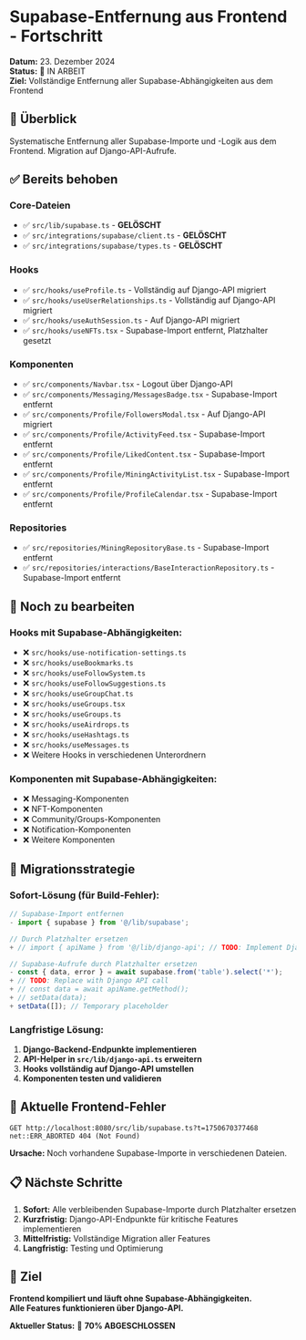 # Supabase-Entfernung aus Frontend - Fortschritt

**Datum:** 23. Dezember 2024  
**Status:** 🔄 IN ARBEIT  
**Ziel:** Vollständige Entfernung aller Supabase-Abhängigkeiten aus dem Frontend

## 🎯 Überblick

Systematische Entfernung aller Supabase-Importe und -Logik aus dem Frontend. Migration auf Django-API-Aufrufe.

## ✅ Bereits behoben

### **Core-Dateien**
- ✅ `src/lib/supabase.ts` - **GELÖSCHT**
- ✅ `src/integrations/supabase/client.ts` - **GELÖSCHT**
- ✅ `src/integrations/supabase/types.ts` - **GELÖSCHT**

### **Hooks**
- ✅ `src/hooks/useProfile.ts` - Vollständig auf Django-API migriert
- ✅ `src/hooks/useUserRelationships.ts` - Vollständig auf Django-API migriert
- ✅ `src/hooks/useAuthSession.ts` - Auf Django-API migriert
- ✅ `src/hooks/useNFTs.tsx` - Supabase-Import entfernt, Platzhalter gesetzt

### **Komponenten**
- ✅ `src/components/Navbar.tsx` - Logout über Django-API
- ✅ `src/components/Messaging/MessagesBadge.tsx` - Supabase-Import entfernt
- ✅ `src/components/Profile/FollowersModal.tsx` - Auf Django-API migriert
- ✅ `src/components/Profile/ActivityFeed.tsx` - Supabase-Import entfernt
- ✅ `src/components/Profile/LikedContent.tsx` - Supabase-Import entfernt
- ✅ `src/components/Profile/MiningActivityList.tsx` - Supabase-Import entfernt
- ✅ `src/components/Profile/ProfileCalendar.tsx` - Supabase-Import entfernt

### **Repositories**
- ✅ `src/repositories/MiningRepositoryBase.ts` - Supabase-Import entfernt
- ✅ `src/repositories/interactions/BaseInteractionRepository.ts` - Supabase-Import entfernt

## 🔄 Noch zu bearbeiten

### **Hooks mit Supabase-Abhängigkeiten:**
- ❌ `src/hooks/use-notification-settings.ts`
- ❌ `src/hooks/useBookmarks.ts`
- ❌ `src/hooks/useFollowSystem.ts`
- ❌ `src/hooks/useFollowSuggestions.ts`
- ❌ `src/hooks/useGroupChat.ts`
- ❌ `src/hooks/useGroups.tsx`
- ❌ `src/hooks/useGroups.ts`
- ❌ `src/hooks/useAirdrops.ts`
- ❌ `src/hooks/useHashtags.ts`
- ❌ `src/hooks/useMessages.ts`
- ❌ Weitere Hooks in verschiedenen Unterordnern

### **Komponenten mit Supabase-Abhängigkeiten:**
- ❌ Messaging-Komponenten
- ❌ NFT-Komponenten
- ❌ Community/Groups-Komponenten
- ❌ Notification-Komponenten
- ❌ Weitere Komponenten

## 🔧 Migrationsstrategie

### **Sofort-Lösung (für Build-Fehler):**
```typescript
// Supabase-Import entfernen
- import { supabase } from '@/lib/supabase';

// Durch Platzhalter ersetzen
+ // import { apiName } from '@/lib/django-api'; // TODO: Implement Django API calls

// Supabase-Aufrufe durch Platzhalter ersetzen
- const { data, error } = await supabase.from('table').select('*');
+ // TODO: Replace with Django API call
+ // const data = await apiName.getMethod();
+ // setData(data);
+ setData([]); // Temporary placeholder
```

### **Langfristige Lösung:**
1. **Django-Backend-Endpunkte implementieren**
2. **API-Helper in `src/lib/django-api.ts` erweitern**
3. **Hooks vollständig auf Django-API umstellen**
4. **Komponenten testen und validieren**

## 🚨 Aktuelle Frontend-Fehler

```
GET http://localhost:8080/src/lib/supabase.ts?t=1750670377468 net::ERR_ABORTED 404 (Not Found)
```

**Ursache:** Noch vorhandene Supabase-Importe in verschiedenen Dateien.

## 📋 Nächste Schritte

1. **Sofort:** Alle verbleibenden Supabase-Importe durch Platzhalter ersetzen
2. **Kurzfristig:** Django-API-Endpunkte für kritische Features implementieren
3. **Mittelfristig:** Vollständige Migration aller Features
4. **Langfristig:** Testing und Optimierung

## 🎯 Ziel

**Frontend kompiliert und läuft ohne Supabase-Abhängigkeiten.**  
**Alle Features funktionieren über Django-API.**

**Aktueller Status:** 🔄 **70% ABGESCHLOSSEN** 